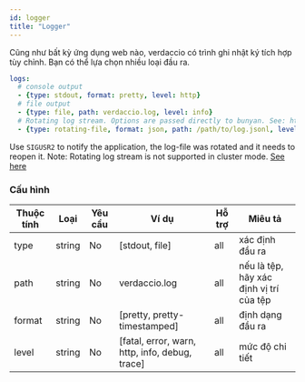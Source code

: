 ```yaml
---
id: logger
title: "Logger"
---
```

Cũng như bất kỳ ứng dụng web nào, verdaccio có trình ghi nhật ký tích hợp tùy chỉnh. Bạn có thể lựa chọn nhiều loại đầu ra.

```yaml
logs:
  # console output
  - {type: stdout, format: pretty, level: http}
  # file output
  - {type: file, path: verdaccio.log, level: info}
  # Rotating log stream. Options are passed directly to bunyan. See: https://github.com/trentm/node-bunyan#stream-type-rotating-file
  - {type: rotating-file, format: json, path: /path/to/log.jsonl, level: http, options: {period: 1d}}
```

Use `SIGUSR2` to notify the application, the log-file was rotated and it needs to reopen it. Note: Rotating log stream is not supported in cluster mode. [See here](https://github.com/trentm/node-bunyan#stream-type-rotating-file)

### Cấu hình

| Thuộc tính | Loại   | Yêu cầu | Ví dụ                                          | Hỗ trợ | Miêu tả                                 |
| ---------- | ------ | ------- | ---------------------------------------------- | ------ | --------------------------------------- |
| type       | string | No      | [stdout, file]                                 | all    | xác định đầu ra                         |
| path       | string | No      | verdaccio.log                                  | all    | nếu là tệp, hãy xác định vị trí của tệp |
| format     | string | No      | [pretty, pretty-timestamped]                   | all    | định dạng đầu ra                        |
| level      | string | No      | [fatal, error, warn, http, info, debug, trace] | all    | mức độ chi tiết                         |